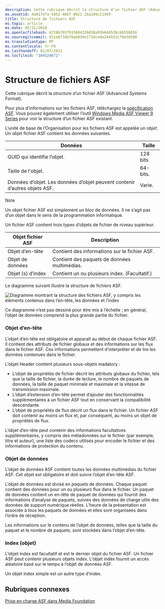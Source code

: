 ```yaml
---
description: Cette rubrique décrit la structure d’un fichier ASF (Advanced Systems Format).
ms.assetid: 4a817efa-5452-46bf-8921-2ba199c21949
title: Structure de fichiers ASF
ms.topic: article
ms.date: 05/31/2018
ms.openlocfilehash: 672067b5f933884326038a93b6d4538c68558856
ms.sourcegitcommit: 831e8f3db78ab820e1710cede244553c70e50500
ms.translationtype: MT
ms.contentlocale: fr-FR
ms.lasthandoff: 01/07/2021
ms.locfileid: "104524671"
---
```

# <a name="asf-file-structure"></a>Structure de fichiers ASF

Cette rubrique décrit la structure d’un fichier ASF (Advanced Systems Format).

Pour plus d’informations sur les fichiers ASF, téléchargez la [spécification ASF](https://www.microsoft.com/downloads/details.aspx?displaylang=en&FamilyID=56de5ee4-51ca-46c6-903b-97390ad14fea). Vous pouvez également utiliser l’outil [Windows Media ASF Viewer 9 Series](https://www.microsoft.com/downloads/details.aspx?displaylang=en&FamilyID=56de5ee4-51ca-46c6-903b-97390ad14fea) pour voir la structure d’un fichier ASF existant.

L’unité de base de l’Organisation pour les fichiers ASF est appelée un *objet*. Un objet fichier ASF contient les données suivantes.



| Données                                                        | Taille     |
|-------------------------------------------------------------|----------|
| GUID qui identifie l’objet.                          | 128 bits |
| Taille de l'objet.                                     | 64-bits. |
| Données d’objet. Les données d’objet peuvent contenir d’autres objets ASF. | Varie.  |



 

> [!Note]  
> Un objet fichier ASF est simplement un bloc de données. Il ne s’agit pas d’un objet dans le sens de la programmation informatique.

 

Un fichier ASF contient trois types d’objets de fichier de niveau supérieur.



| Objet fichier ASF                                                                                                                      | Description                                          |
|--------------------------------------------------------------------------------------------------------------------------------------|------------------------------------------------------|
| <span id="_Header_Object"></span><span id="_header_object"></span><span id="_HEADER_OBJECT"></span> Objet d’en-tête<br/>         | Contient des informations sur le fichier ASF.<br/>  |
| <span id="Data_Object"></span><span id="data_object"></span><span id="DATA_OBJECT"></span>Objet de données<br/>                     | Contient des paquets de données multimédias.<br/>           |
| <span id="_Index_Object_s_"></span><span id="_index_object_s_"></span><span id="_INDEX_OBJECT_S_"></span> Objet (s) d’index<br/> | Contient un ou plusieurs index. (Facultatif.)<br/> |



 

Le diagramme suivant illustre la structure de fichiers ASF.

![Diagramme montrant la structure des fichiers ASF, y compris les éléments contenus dans l’en-tête, les données et l’index](images/asf-components04.png)

Ce diagramme n’est pas dessiné pour être mis à l’échelle ; en général, l’objet de données comprend la plus grande partie du fichier.

### <a name="header-object"></a>Objet d’en-tête

L’objet d’en-tête est obligatoire et apparaît au début de chaque fichier ASF. Il contient des attributs de fichier globaux et des informations sur les flux dans le fichier ASF. Ces informations permettent d’interpréter et de lire les données contenues dans le fichier.

L’objet Header contient plusieurs sous-objets madatory :

-   L’objet de propriétés de fichier décrit les attributs globaux du fichier, tels que la taille de fichier, la durée de lecture, le nombre de paquets de données, la taille de paquet minimale et maximale et la vitesse de transmission maximale.
-   L’objet d’extension d’en-tête permet d’ajouter des fonctionnalités supplémentaires à un fichier ASF tout en conservant la compatibilité descendante.
-   L’objet de propriétés de flux décrit un flux dans le fichier. Un fichier ASF doit contenir au moins un flux et, par conséquent, au moins un objet de propriétés de flux.

L’objet d’en-tête peut contenir des informations facultatives supplémentaires, y compris des métadonnées sur le fichier (par exemple, titre et auteur), une liste des codecs utilisés pour encoder le fichier et des informations de protection du contenu.

### <a name="data-object"></a>Objet de données

L’objet de données ASF contient toutes les données multimédias du fichier ASF. Cet objet est obligatoire et doit suivre l’objet d’en-tête ASF.

L’objet de données est divisé en *paquets* de données. Chaque paquet contient des données pour un ou plusieurs flux dans le fichier. Un paquet de données contient un en-tête de paquet de données qui fournit des informations d’analyse de paquets, suivies des données de charge utile des données de support numérique réelles. L’heure de la présentation est associée à tous les paquets de données et elles sont organisées dans l’ordre de réception.

Les informations sur le contenu de l’objet de données, telles que la taille du paquet et le nombre de paquets, sont stockées dans l’objet d’en-tête.

### <a name="index-object"></a>Index (objet)

L’objet index est facultatif et est le dernier objet du fichier ASF. Un fichier ASF peut contenir plusieurs objets index. L’objet index fournit un accès aléatoire basé sur le temps à l’objet de données ASF.

Un objet index simple est un autre type d’index.

## <a name="related-topics"></a>Rubriques connexes

<dl> <dt>

[Prise en charge ASF dans Media Foundation](asf-support-in-media-foundation.md)
</dt> </dl>

 

 




